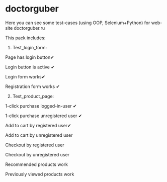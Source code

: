 # doctorguber
Here you can see some test-cases (using OOP, Selenium+Python) for web-site doctorguber.ru

This pack includes:

1) Test_login_form:

  Page has login button✔
  
  Login button is active ✔
  
  Login form works✔
  
  Registration form works ✔
  
2) Test_product_page:

  1-click purchase logged-in-user ✔
  
  1-click purchase unregistered user ✔
  
  Add to cart by registered user✔
  
  Add to cart by unregistered user
  
  Checkout by registered user
  
  Checkout by unregistered user
  
  Recommended products work
  
  Previously viewed products work
